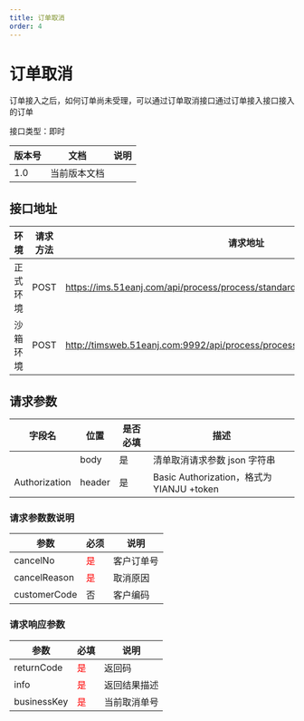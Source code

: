 ```yaml
---
title: 订单取消
order: 4
---
```


# 订单取消

订单接入之后，如何订单尚未受理，可以通过订单取消接口通过订单接入接口接入的订单

接口类型：即时

| 版本号 | 文档         | 说明 |
| ------ | ------------ | ---- |
| 1.0    | 当前版本文档 |      |

## 接口地址

| 环境     | 请求方法 | 请求地址                                                     | 请求主体 MIME 类型 | 响应主体 MIME 类型 |
| -------- | -------- | ------------------------------------------------------------ | ------------------ | ------------------ |
| 正式环境 | POST     | https://ims.51eanj.com/api/process/process/standardCancelOrderProcess | application/json   | application/json   |
| 沙箱环境 | POST     | http://timsweb.51eanj.com:9992/api/process/process/standardCancelOrderProcess | application/json   | application/json   |

## 请求参数

| 字段名        | 位置   | 是否必填 | 描述                                      |
| ------------- | ------ | -------- | ----------------------------------------- |
|               | body   | 是       | 清单取消请求参数 json 字符串              |
| Authorization | header | 是       | Basic Authorization，格式为 YIANJU +token |

### 请求参数数说明

| 参数         | 必须                        | 说明       |
| ------------ | --------------------------- | ---------- |
| cancelNo     | <font color="red">是</font> | 客户订单号 |
| cancelReason | <font color="red">是</font> | 取消原因   |
| customerCode | 否                          | 客户编码   |

### 请求响应参数

| 参数        | 必填                        | 说明         |
| ----------- | --------------------------- | ------------ |
| returnCode  | <font color="red">是</font> | 返回码       |
| info        | <font color="red">是</font> | 返回结果描述 |
| businessKey | <font color="red">是</font> | 当前取消单号 |

